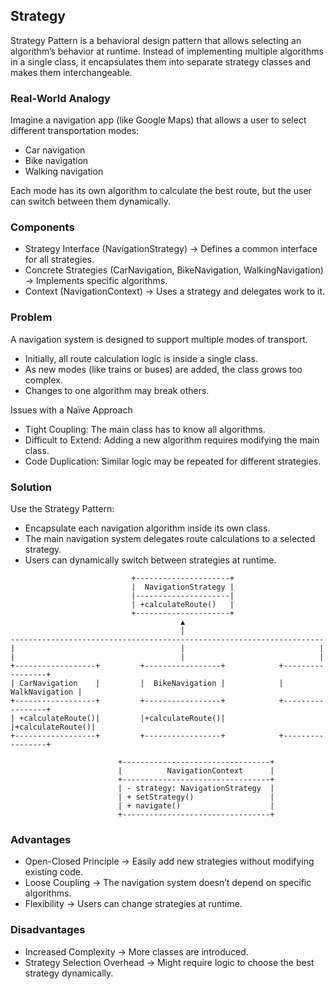 ## Strategy

Strategy Pattern is a behavioral design pattern that allows selecting an algorithm’s behavior at runtime. Instead of implementing multiple algorithms in a single class, it encapsulates them into separate strategy classes and makes them interchangeable.

### Real-World Analogy
Imagine a navigation app (like Google Maps) that allows a user to select different transportation modes:

- Car navigation
- Bike navigation
- Walking navigation

Each mode has its own algorithm to calculate the best route, but the user can switch between them dynamically.

### Components
- Strategy Interface (NavigationStrategy) → Defines a common interface for all strategies.
- Concrete Strategies (CarNavigation, BikeNavigation, WalkingNavigation) → Implements specific algorithms.
- Context (NavigationContext) → Uses a strategy and delegates work to it.

### Problem
A navigation system is designed to support multiple modes of transport.

- Initially, all route calculation logic is inside a single class.
- As new modes (like trains or buses) are added, the class grows too complex.
- Changes to one algorithm may break others.

Issues with a Naïve Approach
- Tight Coupling: The main class has to know all algorithms.
- Difficult to Extend: Adding a new algorithm requires modifying the main class.
- Code Duplication: Similar logic may be repeated for different strategies.

### Solution
Use the Strategy Pattern:

- Encapsulate each navigation algorithm inside its own class.
- The main navigation system delegates route calculations to a selected strategy.
- Users can dynamically switch between strategies at runtime.

```
                           +---------------------+
                           |  NavigationStrategy |
                           |---------------------|
                           | +calculateRoute()   |
                           +---------------------+
                                      ▲
                                      │
----------------------------------------------------------------------
|                                     |                              |
|                                     |                              |
+------------------+         +-----------------+            +-----------------+
| CarNavigation    |         |  BikeNavigation |            |  WalkNavigation |
+------------------+         +-----------------+            +-----------------+
| +calculateRoute()|         |+calculateRoute()|            |+calculateRoute()|
+------------------+         +-----------------+            +-----------------+

                        +---------------------------------+
                        |          NavigationContext      |
                        +---------------------------------+
                        | - strategy: NavigationStrategy  |
                        | + setStrategy()                 |
                        | + navigate()                    |
                        +---------------------------------+

```
### Advantages
- Open-Closed Principle → Easily add new strategies without modifying existing code.
- Loose Coupling → The navigation system doesn’t depend on specific algorithms.
- Flexibility → Users can change strategies at runtime.

### Disadvantages
- Increased Complexity → More classes are introduced.
- Strategy Selection Overhead → Might require logic to choose the best strategy dynamically.
